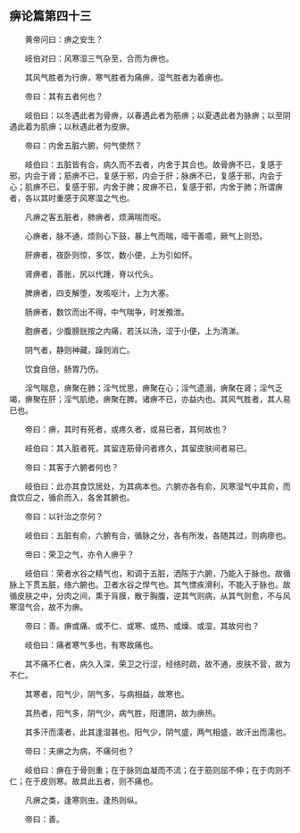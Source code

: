 ## 痹论篇第四十三


&emsp;&emsp;黄帝问曰：痹之安生？

&emsp;&emsp;岐伯对曰：风寒湿三气杂至，合而为痹也。

&emsp;&emsp;其风气胜者为行痹，寒气胜者为痛痹，湿气胜者为着痹也。

&emsp;&emsp;帝曰：其有五者何也？

&emsp;&emsp;岐伯曰：以冬遇此者为骨痹，以春遇此者为筋痹；以夏遇此者为脉痹；以至阴遇此着为肌痹；以秋遇此者为皮痹。

&emsp;&emsp;帝曰：内舍五脏六腑，何气使然？

&emsp;&emsp;岐伯曰：五脏皆有合，病久而不去者，内舍于其合也。故骨痹不已，复感于邪，内会于肾；筋痹不已，复感于邪，内会于肝；脉痹不已，复感于邪，内会于心；肌痹不已，复感于邪，内舍于脾；皮痹不已，复感于邪，内舍于肺；所谓痹者，各以其时重感于风寒湿之气也。

&emsp;&emsp;凡痹之客五脏者，肺痹者，烦满喘而呕。

&emsp;&emsp;心痹者，脉不通，烦则心下鼓，暴上气而喘，噎干善噫，厥气上则恐。

&emsp;&emsp;肝痹者，夜卧则惊，多饮，数小便，上为引如怀。

&emsp;&emsp;肾痹者，善胀，尻以代踵，脊以代头。

&emsp;&emsp;脾痹者，四支解堕，发咳呕汁，上为大塞。

&emsp;&emsp;肠痹者，数饮而出不得，中气喘争，时发飧泄。

&emsp;&emsp;胞痹者，少腹膀胱按之内痛，若沃以汤，涩于小便，上为清涕。

&emsp;&emsp;阴气者，静则神藏，躁则消亡。

&emsp;&emsp;饮食自倍，肠胃乃伤。

&emsp;&emsp;淫气喘息，痹聚在肺；淫气忧思，痹聚在心；淫气遗溺，痹聚在肾；淫气乏竭，痹聚在肝；淫气肌绝，痹聚在脾。诸痹不已，亦益内也。其风气胜者，其人易已也。

&emsp;&emsp;帝曰：痹，其时有死者，或疼久者，或易已者，其何故也？

&emsp;&emsp;岐伯曰：其入脏者死，其留连筋骨问者疼久，其留皮肤间者易已。

&emsp;&emsp;帝曰：其客于六腑者何也？

&emsp;&emsp;岐伯曰：此亦其食饮居处，为其病本也。六腑亦各有俞，风寒湿气中其俞，而食饮应之，循俞而入，各舍其腑也。

&emsp;&emsp;帝曰：以针治之奈何？

&emsp;&emsp;岐伯曰：五脏有俞，六腑有合，循脉之分，各有所发，各随其过，则病瘳也。

&emsp;&emsp;帝曰：荣卫之气，亦令人痹乎？

&emsp;&emsp;岐伯曰：荣者水谷之精气也，和调于五脏，洒陈于六腑，乃能入于脉也。故循脉上下贯五脏，络六腑也。卫者水谷之悍气也。其气慓疾滑利，不能入于脉也。故循皮肤之中，分肉之间，熏于肓膜，散于胸腹，逆其气则病，从其气则愈，不与风寒湿气合，故不为痹。

&emsp;&emsp;帝曰：善。痹或痛、或不仁、或寒、或热、或燥、或湿，其故何也？

&emsp;&emsp;岐伯曰：痛者寒气多也，有寒故痛也。

&emsp;&emsp;其不痛不仁者，病久入深，荣卫之行涩，经络时疏，故不通，皮肤不营，故为不仁。

&emsp;&emsp;其寒者，阳气少，阴气多，与病相益，故寒也。

&emsp;&emsp;其热者，阳气多，阴气少，病气胜，阳遭阴，故为痹热。

&emsp;&emsp;其多汗而濡者，此其逢湿甚也。阳气少，阴气盛，两气相盛，故汗出而濡也。

&emsp;&emsp;帝曰：夫痹之为病，不痛何也？

&emsp;&emsp;岐伯曰：痹在于骨则重；在于脉则血凝而不流；在于筋则屈不伸；在于肉则不仁；在于皮则寒。故具此五者，则不痛也。

&emsp;&emsp;凡痹之类，逢寒则虫，逢热则纵。

&emsp;&emsp;帝曰：善。

